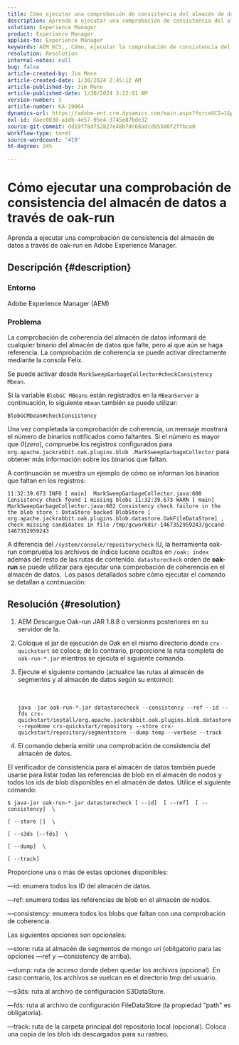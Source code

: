 ```yaml
---
title: Cómo ejecutar una comprobación de consistencia del almacén de datos a través de oak-run
description: Aprenda a ejecutar una comprobación de consistencia del almacén de datos a través de oak-run en Adobe Experience Manager.
solution: Experience Manager
product: Experience Manager
applies-to: Experience Manager
keywords: AEM KCS,, Cómo, ejecutar la comprobación de consistencia del almacén de datos a través de oak-run, Adobe Experience Manager
resolution: Resolution
internal-notes: null
bug: false
article-created-by: Jim Menn
article-created-date: 1/30/2024 2:45:12 AM
article-published-by: Jim Menn
article-published-date: 1/30/2024 3:22:01 AM
version-number: 3
article-number: KA-19064
dynamics-url: https://adobe-ent.crm.dynamics.com/main.aspx?forceUCI=1&pagetype=entityrecord&etn=knowledgearticle&id=2c0b9c95-19bf-ee11-9079-6045bd006268
exl-id: 8aec0830-a1db-4e57-95e4-3745e87bde32
source-git-commit: dd19f78d752827e48b7dc68adcd95500f2ffbca0
workflow-type: tm+mt
source-wordcount: '419'
ht-degree: 24%

---
```


# Cómo ejecutar una comprobación de consistencia del almacén de datos a través de oak-run


Aprenda a ejecutar una comprobación de consistencia del almacén de datos a través de oak-run en Adobe Experience Manager.

## Descripción {#description}


### Entorno

Adobe Experience Manager (AEM)

### Problema

La comprobación de coherencia del almacén de datos informará de cualquier binario del almacén de datos que falte, pero al que aún se haga referencia. La comprobación de coherencia se puede activar directamente mediante la consola Felix.

Se puede activar desde `MarkSweepGarbageCollector#checkConsistency Mbean`.

Si la variable `BlobGC MBeans` están registrados en la `MBeanServer` a continuación, lo siguiente `mbean` también se puede utilizar:

`BlobGCMbean#checkConsistency`

Una vez completada la comprobación de coherencia, un mensaje mostrará el número de binarios notificados como faltantes. Si el número es mayor que *0*(*zero*), compruebe los registros configurados para `org.apache.jackrabbit.oak.plugins.blob .MarkSweepGarbageCollector` para obtener más información sobre los binarios que faltan.

A continuación se muestra un ejemplo de cómo se informan los binarios que faltan en los registros:




```
11:32:39.673 INFO [ main]  MarkSweepGarbageCollector.java:600 Consistency check found 1 missing blobs 11:32:39.673 WARN [ main]  MarkSweepGarbageCollector.java:602 Consistency check failure in the the blob store : DataStore backed BlobStore [ org.apache.jackrabbit.oak.plugins.blob.datastore.OakFileDataStore] , check missing candidates in file /tmp/gcworkdir-1467352959243/gccand-1467352959243
```




A diferencia del `/system/console/repositorycheck` IU, la herramienta oak-run comprueba los archivos de índice lucene ocultos en `/oak: index` además del resto de las rutas de contenido. `datastorecheck` orden de <b>oak-run </b>se puede utilizar para ejecutar una comprobación de coherencia en el almacén de datos.  Los pasos detallados sobre cómo ejecutar el comando se detallan a continuación:


## Resolución {#resolution}


1. AEM Descargue Oak-run JAR 1.8.8 o versiones posteriores en su servidor de la.
2. Coloque el jar de ejecución de Oak en el mismo directorio donde `crx-quickstart` se coloca; de lo contrario, proporcione la ruta completa de `oak-run-*.jar` mientras se ejecuta el siguiente comando.
3. Ejecute el siguiente comando (actualice las rutas al almacén de segmentos y al almacén de datos según su entorno):<br><br><br>

   ```
   java -jar oak-run-*.jar datastorecheck --consistency --ref --id --fds crx-quickstart/install/org.apache.jackrabbit.oak.plugins.blob.datastore.FileDataStore.config --repoHome crx-quickstart/repository --store crx-quickstart/repository/segmentstore --dump temp --verbose --track
   ```

4. El comando debería emitir una comprobación de consistencia del almacén de datos.




El verificador de consistencia para el almacén de datos también puede usarse para listar todas las referencias de blob en el almacén de nodos y todos los ids de blob disponibles en el almacén de datos. Utilice el siguiente comando:

`$ java-jar oak-run-*.jar datastorecheck [ --id]  [ --ref]  [ --consistency]  \`

`[ --store |]  \`

`[ --s3ds |--fds]  \`

`[ --dump]  \`

`[ --track]`



Proporcione una o más de estas opciones disponibles:

—id: enumera todos los ID del almacén de datos.

—ref: enumera todas las referencias de blob en el almacén de nodos.

—consistency: enumera todos los blobs que faltan con una comprobación de coherencia.



Las siguientes opciones son opcionales:

—store: ruta al almacén de segmentos de mongo uri (obligatorio para las opciones —ref y —consistency de arriba).

—dump: ruta de acceso donde deben quedar los archivos (opcional). En caso contrario, los archivos se vuelcan en el directorio tmp del usuario.

—s3ds: ruta al archivo de configuración S3DataStore.

—fds: ruta al archivo de configuración FileDataStore (la propiedad &quot;path&quot; es obligatoria).

—track: ruta de la carpeta principal del repositorio local (opcional). Coloca una copia de los blob ids descargados para su rastreo.
